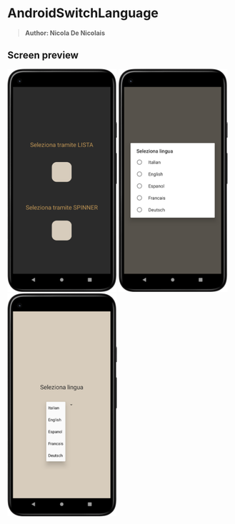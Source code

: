 # AndroidSwitchLanguage
> <b>Author: Nicola De Nicolais</b>

## Screen preview
<p float="left">
<img height="500em" src="SwitchLanguageS1.png" title="SwitchLanguage's screen preview">
<img height="500em" src="SwitchLanguageS2.png" title="SwitchLanguage's screen preview">
<img height="500em" src="SwitchLanguageS3.png" title="SwitchLanguage's screen preview">
</p>

